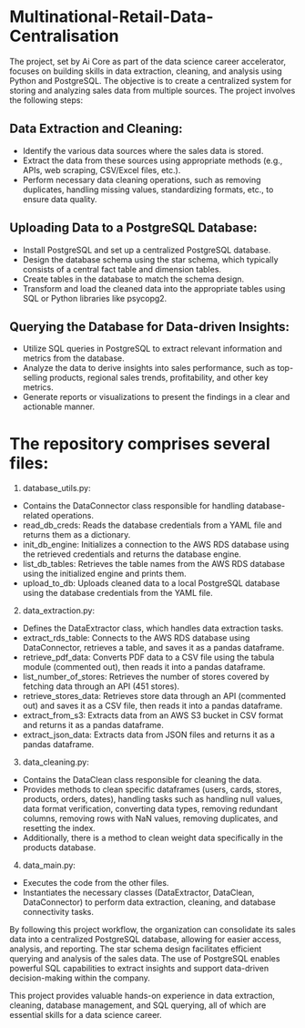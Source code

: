 Multinational-Retail-Data-Centralisation
======

The project, set by Ai Core as part of the data science career accelerator, focuses on building skills in data extraction, cleaning, and analysis using Python and PostgreSQL. The objective is to create a centralized system for storing and analyzing sales data from multiple sources. The project involves the following steps:

Data Extraction and Cleaning:
------
- Identify the various data sources where the sales data is stored.
- Extract the data from these sources using appropriate methods (e.g., APIs, web scraping, CSV/Excel files, etc.).
- Perform necessary data cleaning operations, such as removing duplicates, handling missing values, standardizing formats, etc., to ensure data quality.

Uploading Data to a PostgreSQL Database:
------
- Install PostgreSQL and set up a centralized PostgreSQL database.
- Design the database schema using the star schema, which typically consists of a central fact table and dimension tables.
- Create tables in the database to match the schema design.
- Transform and load the cleaned data into the appropriate tables using SQL or Python libraries like psycopg2.

Querying the Database for Data-driven Insights:
------
- Utilize SQL queries in PostgreSQL to extract relevant information and metrics from the database.
- Analyze the data to derive insights into sales performance, such as top-selling products, regional sales trends, profitability, and other key metrics.
- Generate reports or visualizations to present the findings in a clear and actionable manner.

The repository comprises several files:
======

1. database_utils.py: 
- Contains the DataConnector class responsible for handling database-related operations.
- read_db_creds: Reads the database credentials from a YAML file and returns them as a dictionary.
- init_db_engine: Initializes a connection to the AWS RDS database using the retrieved credentials and returns the database engine.
- list_db_tables: Retrieves the table names from the AWS RDS database using the initialized engine and prints them.
- upload_to_db: Uploads cleaned data to a local PostgreSQL database using the database credentials from the YAML file.

2. data_extraction.py:
- Defines the DataExtractor class, which handles data extraction tasks.
- extract_rds_table: Connects to the AWS RDS database using DataConnector, retrieves a table, and saves it as a pandas dataframe.
- retrieve_pdf_data: Converts PDF data to a CSV file using the tabula module (commented out), then reads it into a pandas dataframe.
- list_number_of_stores: Retrieves the number of stores covered by fetching data through an API (451 stores).
- retrieve_stores_data: Retrieves store data through an API (commented out) and saves it as a CSV file, then reads it into a pandas dataframe.
- extract_from_s3: Extracts data from an AWS S3 bucket in CSV format and returns it as a pandas dataframe.
- extract_json_data: Extracts data from JSON files and returns it as a pandas dataframe.

3. data_cleaning.py:
- Contains the DataClean class responsible for cleaning the data.
- Provides methods to clean specific dataframes (users, cards, stores, products, orders, dates), handling tasks such as handling null values, data format verification, converting data types, removing redundant columns, removing rows with NaN values, removing duplicates, and resetting the index.
- Additionally, there is a method to clean weight data specifically in the products database.

4. data_main.py:
- Executes the code from the other files.
- Instantiates the necessary classes (DataExtractor, DataClean, DataConnector) to perform data extraction, cleaning, and database connectivity tasks.

By following this project workflow, the organization can consolidate its sales data into a centralized PostgreSQL database, allowing for easier access, analysis, and reporting. The star schema design facilitates efficient querying and analysis of the sales data. The use of PostgreSQL enables powerful SQL capabilities to extract insights and support data-driven decision-making within the company.

This project provides valuable hands-on experience in data extraction, cleaning, database management, and SQL querying, all of which are essential skills for a data science career.
